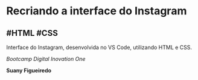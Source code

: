 # Recriando a interface do Instagram

## #HTML #CSS

Interface do Instagram, desenvolvida no VS Code, utilizando HTML e CSS.

*Bootcamp Digital Inovation One*

**Suany Figueiredo**